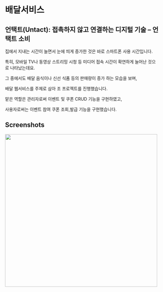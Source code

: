 # 배달서비스

<h2>언택트(Untact): 접촉하지 않고 연결하는 디지털 기술 – 언택트 소비</h2>

집에서 지내는 시간이 늘면서 눈에 띄게 증가한 것은 바로 스마트폰 사용 시간입니다.

특히, 모바일 TV나 동영상 스트리밍 시청 등 미디어 접속 시간이 확연하게 늘어난 것으로 나타났는데요.

그 중에서도 배달 음식이나 신선 식품 등의 판매량이 증가 하는 모습을 보며,

배달 웹서비스를 주제로 삼아 조 프로젝트를 진행했습니다.

맡은 역할은 관리자로써 이벤트 및 쿠폰 CRUD 기능을 구현하였고,

사용자로써는 이벤트 참여 쿠폰 조회,발급 기능을 구현했습니다.


Screenshots
-----------------------------

<img width ="500" src="https://user-images.githubusercontent.com/68227318/99757710-4a037880-2b33-11eb-89b2-6a89d7db4700.jpg">

